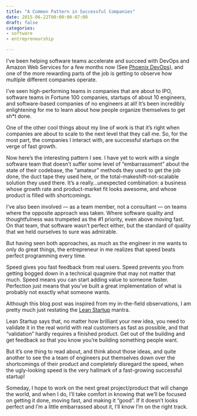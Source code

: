 ```yaml
---
title: "A Common Pattern in Successful Companies"
date: 2015-06-22T00:00:00-07:00
draft: false
categories:
- software
- entrepreneurship

---
```

I’ve been helping software teams accelerate and succeed with DevOps and Amazon Web Services for a few months now (See [Phoenix DevOps](http://phoenixdevops.com/)), and one of the more rewarding parts of the job is getting to observe how multiple different companies operate.

I’ve seen high-performing teams in companies that are about to IPO, software teams in Fortune 100 companies, startups of about 10 engineers, and software-based companies of no engineers at all! It’s been incredibly enlightening for me to learn about how people organize themselves to get sh*t done.

One of the other cool things about my line of work is that it’s right when companies are about to scale to the next level that they call me. So, for the most part, the companies I interact with, are successful startups on the verge of fast growth.

Now here’s the interesting pattern I see. I have yet to work with a single software team that doesn’t suffer some level of “embarrassment” about the state of their codebase, the “amateur” methods they used to get the job done, the duct tape they used here, or the total-makeshift-not-scalable solution they used there. It’s a really…unexpected combination: a business whose growth rate and product-market fit looks awesome, and whose product is filled with shortcomings.
<!-- more -->

I’ve also been involved — as a team member, not a consultant — on teams where the opposite approach was taken. Where software quality and thoughtfulness was trumpeted as the #1 priority, even above moving fast. On that team, that software wasn’t perfect either, but the standard of quality that we held ourselves to sure was admirable.

But having seen both approaches, as much as the engineer in me wants to only do great things, the entrepreneur in me realizes that speed beats perfect programming every time.

Speed gives you fast feedback from real users. Speed prevents you from getting bogged down in a technical quagmire that may not matter that much. Speed means you can start adding value to someone faster. Perfection just means that you’ve built a great implementation of what is probably not exactly what someone wants.

Although this blog post was inspired from my in-the-field observations, I am pretty much just restating the [Lean Startup](http://theleanstartup.com/) mantra.

Lean Startup says that, no matter how brilliant your new idea, you need to validate it in the real world with real customers as fast as possible, and that “validation” hardly requires a finished product. Get out of the building and get feedback so that you know you’re building something people want.

But it’s one thing to read about, and think about those ideas, and quite another to see the a team of engineers put themselves down over the shortcomings of their product and completely disregard the speed, when the ugly-looking speed is the very hallmark of a fast-growing successful startup!

Someday, I hope to work on the next great project/product that will change the world, and when I do, I’ll take comfort in knowing that we’ll be focused on getting it done, moving fast, and making it “good”. If it doesn’t looks perfect and I’m a little embarrassed about it, I’ll know I’m on the right track.
